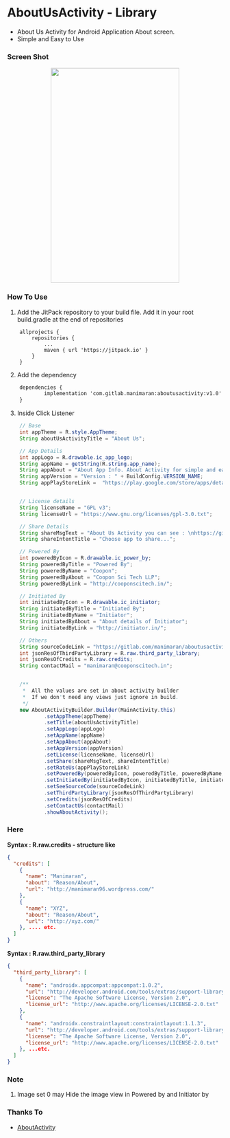 # AboutUsActivity - Library

*  About Us Activity for Android Application About screen.
*  Simple and Easy to Use

### Screen Shot

<center><img src="https://gitlab.com/manimaran/aboutusactivity/raw/master/files/about_us_activity.gif" data-canonical-src="https://gitlab.com/manimaran/aboutusactivity/raw/master/files/about_us_activity.gif" width="300" height="500" /></center>

### How To Use

1. Add the JitPack repository to your build file. Add it in your root build.gradle at the end of repositories

```
    allprojects {
		repositories {
			...
			maven { url 'https://jitpack.io' }
		}
    }
```

2. Add the dependency

```xml
	dependencies {
	        implementation 'com.gitlab.manimaran:aboutusactivity:v1.0'
	}
```

3. Inside Click Listener

```java
    // Base
    int appTheme = R.style.AppTheme;
    String aboutUsActivityTitle = "About Us";

    // App Details
    int appLogo = R.drawable.ic_app_logo;
    String appName = getString(R.string.app_name);
    String appAbout = "About App Info. About Activity for simple and easy way to show about us.";
    String appVersion = "Version : " + BuildConfig.VERSION_NAME;
    String appPlayStoreLink =  "https://play.google.com/store/apps/details?id=com.jskaleel.fte";


    // License details
    String licenseName = "GPL v3";
    String licenseUrl = "https://www.gnu.org/licenses/gpl-3.0.txt";

    // Share Details
    String shareMsgText = "About Us Activity you can see : \nhttps://gitlab.com/manimaran/aboutusactivity";
    String shareIntentTitle = "Choose app to share...";

    // Powered By
    int poweredByIcon = R.drawable.ic_power_by;
    String poweredByTitle = "Powered By";
    String poweredByName = "Coopon";
    String poweredByAbout = "Coopon Sci Tech LLP";
    String poweredByLink = "http://cooponscitech.in/";

    // Initiated By
    int initiatedByIcon = R.drawable.ic_initiator;
    String initiatedByTitle = "Initiated By";
    String initiatedByName = "Initiator";
    String initiatedByAbout = "About details of Initiator";
    String initiatedByLink = "http://initiator.in/";

    // Others
    String sourceCodeLink = "https://gitlab.com/manimaran/aboutusactivity";
    int jsonResOfThirdPartyLibrary = R.raw.third_party_library;
    int jsonResOfCredits = R.raw.credits;
    String contactMail = "manimaran@cooponscitech.in";


    /**
     *  All the values are set in about activity builder
     *  If we don't need any views just ignore in build.
     */
    new AboutActivityBuilder.Builder(MainActivity.this)
            .setAppTheme(appTheme)
            .setTitle(aboutUsActivityTitle)
            .setAppLogo(appLogo)
            .setAppName(appName)
            .setAppAbout(appAbout)
            .setAppVersion(appVersion)
            .setLicense(licenseName, licenseUrl)
            .setShare(shareMsgText, shareIntentTitle)
            .setRateUs(appPlayStoreLink)
            .setPoweredBy(poweredByIcon, poweredByTitle, poweredByName, poweredByAbout, poweredByLink)
            .setInitiatedBy(initiatedByIcon, initiatedByTitle, initiatedByName, initiatedByAbout, initiatedByLink)
            .setSeeSourceCode(sourceCodeLink)
            .setThirdPartyLibrary(jsonResOfThirdPartyLibrary)
            .setCredits(jsonResOfCredits)
            .setContactUs(contactMail)
            .showAboutActivity();

```
### Here

**Syntax : R.raw.credits - structure like**

```json
{
  "credits": [
    {
      "name": "Manimaran",
      "about": "Reason/About",
      "url": "http://manimaran96.wordpress.com/"
    },
    {
      "name": "XYZ",
      "about": "Reason/About",
      "url": "http://xyz.com/"
    }, .... etc.
  ]
}
```

**Syntax : R.raw.third_party_library**

```json
{
  "third_party_library": [
    {
      "name": "androidx.appcompat:appcompat:1.0.2",
      "url": "http://developer.android.com/tools/extras/support-library.html",
      "license": "The Apache Software License, Version 2.0",
      "license_url": "http://www.apache.org/licenses/LICENSE-2.0.txt"
    },
    {
      "name": "androidx.constraintlayout:constraintlayout:1.1.3",
      "url": "http://developer.android.com/tools/extras/support-library.html",
      "license": "The Apache Software License, Version 2.0",
      "license_url": "http://www.apache.org/licenses/LICENSE-2.0.txt"
    }, ...etc.
  ]
}
```

### Note

1. Image set 0 may Hide the image view in Powered by and Initiator by


### Thanks To

*  [AboutActivity](https://github.com/biagiopietro/AboutActivity)